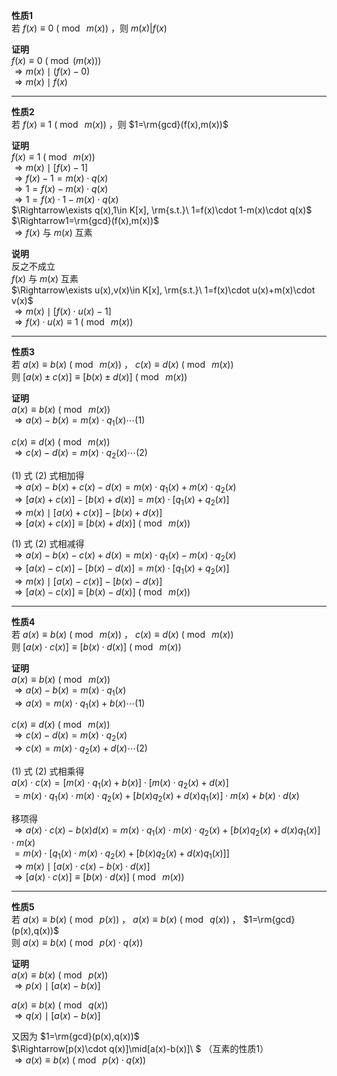 **性质1**    
若 $f(x)\equiv 0\ (\bmod\ m(x))$ ，则 $m(x)|f(x)$     
    
**证明**    
 $f(x)\equiv 0\ (\bmod(m(x)))$     
 $\Rightarrow m(x)\mid(f(x)-0)$     
 $\Rightarrow m(x)\mid f(x)$     
    
---    
    
**性质2**    
若 $f(x)\equiv 1\ (\bmod\ m(x))$ ，则 $1=\rm{gcd}(f(x),m(x))$     
    
**证明**    
 $f(x)\equiv 1\ (\bmod\ m(x))$     
 $\Rightarrow m(x)\mid[f(x)-1]$     
 $\Rightarrow f(x)-1=m(x)\cdot q(x)$     
 $\Rightarrow 1=f(x)-m(x)\cdot q(x)$     
 $\Rightarrow 1=f(x)\cdot 1-m(x)\cdot q(x)$     
 $\Rightarrow\exists q(x),1\in K[x], \rm{s.t.}\ 1=f(x)\cdot 1-m(x)\cdot q(x)$     
 $\Rightarrow1=\rm{gcd}(f(x),m(x))$     
 $\Rightarrow f(x)$ 与 $m(x)$ 互素    
    
**说明**    
反之不成立    
 $f(x)$ 与 $m(x)$ 互素    
 $\Rightarrow\exists u(x),v(x)\in K[x], \rm{s.t.}\ 1=f(x)\cdot u(x)+m(x)\cdot v(x)$     
 $\Rightarrow m(x)\mid[f(x)\cdot u(x)-1]$     
 $\Rightarrow f(x)\cdot u(x)\equiv1\ (\bmod\ m(x))$     
    
---    
    
**性质3**    
若 $a(x)\equiv b(x)\ (\bmod\ m(x))$ ， $c(x)\equiv d(x)\ (\bmod\ m(x))$     
则 $[a(x)\pm c(x)]\equiv[b(x)\pm d(x)]\ (\bmod\ m(x))$     
    
**证明**    
 $a(x)\equiv b(x)\ (\bmod\ m(x))$     
 $\Rightarrow a(x)-b(x)=m(x)\cdot q_1(x)\cdots(1)$     
    
 $c(x)\equiv d(x)\ (\bmod\ m(x))$     
 $\Rightarrow c(x)-d(x)=m(x)\cdot q_2(x)\cdots(2)$     
    
 $(1)$ 式 $(2)$ 式相加得    
 $\Rightarrow a(x)-b(x)+c(x)-d(x)=m(x)\cdot q_1(x)+m(x)\cdot q_2(x)$     
 $\Rightarrow [a(x)+c(x)]-[b(x)+d(x)]=m(x)\cdot[q_1(x)+q_2(x)]$     
 $\Rightarrow m(x)\mid[a(x)+c(x)]-[b(x)+d(x)]$     
 $\Rightarrow [a(x)+c(x)]\equiv[b(x)+d(x)]\ (\bmod\ m(x))$     
    
 $(1)$ 式 $(2)$ 式相减得    
 $\Rightarrow a(x)-b(x)-c(x)+d(x)=m(x)\cdot q_1(x)-m(x)\cdot q_2(x)$     
 $\Rightarrow [a(x)-c(x)]-[b(x)-d(x)]=m(x)\cdot[q_1(x)+q_2(x)]$     
 $\Rightarrow m(x)\mid[a(x)-c(x)]-[b(x)-d(x)]$     
 $\Rightarrow [a(x)-c(x)]\equiv[b(x)-d(x)]\ (\bmod\ m(x))$     
    
---    
    
**性质4**    
若 $a(x)\equiv b(x)\ (\bmod\ m(x))$ ， $c(x)\equiv d(x)\ (\bmod\ m(x))$     
则 $[a(x)\cdot c(x)]\equiv[b(x)\cdot d(x)]\ (\bmod\ m(x))$     
    
**证明**    
 $a(x)\equiv b(x)\ (\bmod\ m(x))$     
 $\Rightarrow a(x)-b(x)=m(x)\cdot q_1(x)$     
 $\Rightarrow a(x)=m(x)\cdot q_1(x)+b(x)\cdots(1)$     
    
 $c(x)\equiv d(x)\ (\bmod\ m(x))$     
 $\Rightarrow c(x)-d(x)=m(x)\cdot q_2(x)$     
 $\Rightarrow c(x)=m(x)\cdot q_2(x)+d(x)\cdots(2)$     
    
 $(1)$ 式 $(2)$ 式相乘得    
 $a(x)\cdot c(x)=[m(x)\cdot q_1(x)+b(x)]\cdot[m(x)\cdot q_2(x)+d(x)]$     
 $=m(x)\cdot q_1(x)\cdot m(x)\cdot q_2(x)+[b(x)q_2(x)+d(x)q_1(x)]\cdot m(x)+b(x)\cdot d(x)$     
    
移项得    
 $\Rightarrow a(x)\cdot c(x)-b(x)d(x)=m(x)\cdot q_1(x)\cdot m(x)\cdot q_2(x)+[b(x)q_2(x)+d(x)q_1(x)]\cdot m(x)$     
 $=m(x)\cdot[q_1(x)\cdot m(x)\cdot q_2(x)+[b(x)q_2(x)+d(x)q_1(x)]]$     
 $\Rightarrow m(x)\mid[a(x)\cdot c(x)-b(x)\cdot d(x)]$     
 $\Rightarrow [a(x)\cdot c(x)]\equiv[b(x)\cdot d(x)]\ (\bmod\ m(x))$     
    
---    
    
**性质5**    
若 $a(x)\equiv b(x)\ (\bmod\ p(x))$ ， $a(x)\equiv b(x)\ (\bmod\ q(x))$ ， $1=\rm{gcd}(p(x),q(x))$     
则 $a(x)\equiv b(x)\ (\bmod\ p(x)\cdot q(x))$     
    
**证明**    
 $a(x)\equiv b(x)\ (\bmod\ p(x))$     
 $\Rightarrow p(x)\mid[a(x)-b(x)]$     
    
 $a(x)\equiv b(x)\ (\bmod\ q(x))$     
 $\Rightarrow q(x)\mid[a(x)-b(x)]$     
    
又因为 $1=\rm{gcd}(p(x),q(x))$     
 $\Rightarrow[p(x)\cdot q(x)]\mid[a(x)-b(x)]\ $ （互素的性质1）    
 $\Rightarrow a(x)\equiv b(x)\ (\bmod\ p(x)\cdot q(x))$     
